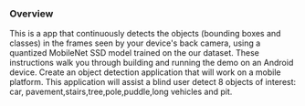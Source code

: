 ### Overview
This is a app that continuously detects the objects (bounding boxes and classes) in the frames seen by your device's back camera, using a quantized MobileNet SSD model trained on the our dataset. These instructions walk you through building and running the demo on an Android device.
Create an object detection application that will work on a mobile platform. This application will assist a blind user detect 8 objects of interest: car, pavement,stairs,tree,pole,puddle,long vehicles and pit.


